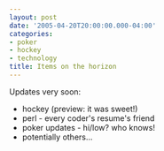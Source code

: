 ```yaml
---
layout: post
date: '2005-04-20T20:00:00.000-04:00'
categories:
- poker
- hockey
- technology
title: Items on the horizon
---
```


Updates very soon:

* hockey (preview: it was sweet!)
* perl - every coder's resume's friend
* poker updates - hi/low? who knows!
* potentially others...
